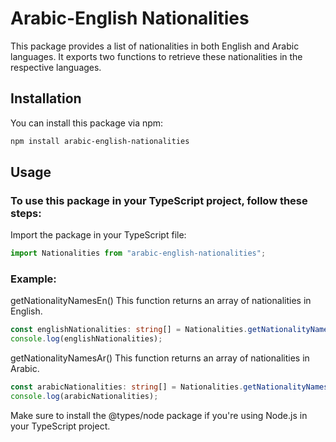 # Arabic-English Nationalities

This package provides a list of nationalities in both English and Arabic languages. It exports two functions to retrieve these nationalities in the respective languages.

## Installation

You can install this package via npm:

```bash
npm install arabic-english-nationalities
```
## Usage

### To use this package in your TypeScript project, follow these steps:
Import the package in your TypeScript file:

````typescript
import Nationalities from "arabic-english-nationalities";
````

### Example:
getNationalityNamesEn()
This function returns an array of nationalities in English.

````typescript
const englishNationalities: string[] = Nationalities.getNationalityNamesEn();
console.log(englishNationalities);
````
getNationalityNamesAr()
This function returns an array of nationalities in Arabic.

````typescript
const arabicNationalities: string[] = Nationalities.getNationalityNamesAr();
console.log(arabicNationalities);
````
Make sure to install the @types/node package if you're using Node.js in your TypeScript project.
